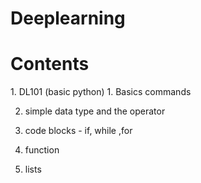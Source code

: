 # Deeplearning
<h1>Contents</h1>
1. DL101 (basic python)
  1. Basics commands
  
  2. simple data type and the operator
  
  3. code blocks - if, while ,for
  
  4. function
  
  5. lists
  
